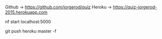 Github -> https://github.com/jorgerod/quiz
Heroku -> https://quiz-jorgerod-2015.herokuapp.com

nf start
localhost:5000

git push heroku master -f